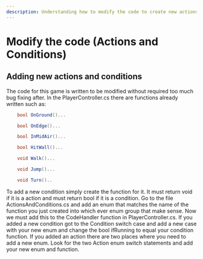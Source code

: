 ```yaml
---
description: Understanding how to modify the code to create new actions and conditions
---
```


# Modify the code \(Actions and Conditions\)

## Adding new actions and conditions

The code for this game is written to be modified without required too much bug fixing after. In the PlayerController.cs there are functions already written such as:

```csharp
    bool OnGround()...

    bool OnEdge()...

    bool InMidAir()...

    bool HitWall()...

    void Walk()...

    void Jump()...

    void Turn()..
```

To add a new condition simply create the function for it. It must return void if it is a action and must return bool if it is a condition. Go to the file ActionsAndConditions.cs and add an enum that matches the name of the function you just created into which ever enum group that make sense. Now we must add this to the CodeHandler function in PlayerController.cs. If you added a new condition got to the Condition switch case and add a new case with your new enum and change the bool ifRunning to equal your condition function. If you added an action there are two places where you need to add a new enum. Look for the two Action enum switch statements and add your new enum and function.

